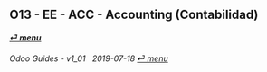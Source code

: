 ## O13 - EE - ACC - Accounting (Contabilidad)
#### [_&#x23CE; menu_](/o13/ee/o13-ee-guides_menu.md)  

	
###### Odoo Guides - v1_01 &nbsp; 2019-07-18  [_&#x23CE; menu_](/o13/ee/o13-ee-guides_menu.md)  
